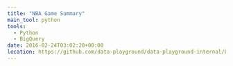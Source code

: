 ```yaml
---
title: "NBA Game Summary"
main_tool: python
tools: 
  - Python
  - BigQuery
date: 2016-02-24T03:02:20+00:00
location: https://github.com/data-playground/data-playground-internal/blob/main/scripts/nba_game_summary.py
---
```

